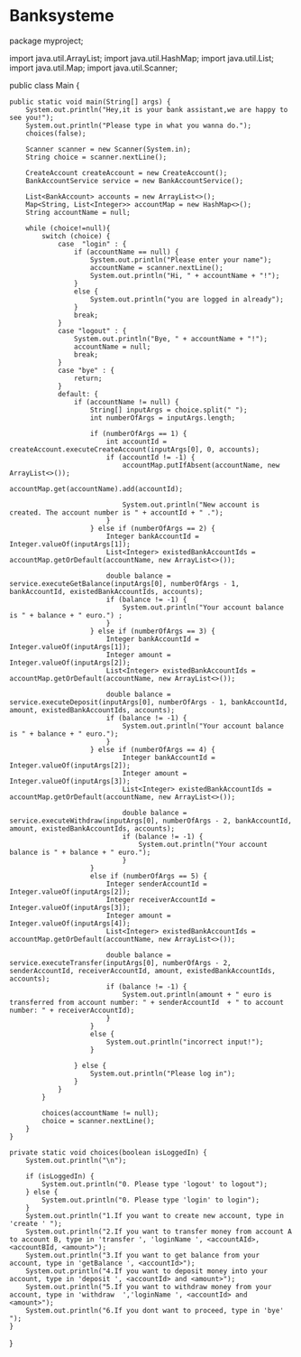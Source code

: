 # Banksysteme

package myproject;

import java.util.ArrayList;
import java.util.HashMap;
import java.util.List;
import java.util.Map;
import java.util.Scanner;

public class Main {

    public static void main(String[] args) {
        System.out.println("Hey,it is your bank assistant,we are happy to see you!");
        System.out.println("Please type in what you wanna do.");
        choices(false);

        Scanner scanner = new Scanner(System.in);
        String choice = scanner.nextLine();

        CreateAccount createAccount = new CreateAccount();
        BankAccountService service = new BankAccountService();

        List<BankAccount> accounts = new ArrayList<>();
        Map<String, List<Integer>> accountMap = new HashMap<>();
        String accountName = null;

        while (choice!=null){
            switch (choice) {
                case  "login" : {
                    if (accountName == null) {
                        System.out.println("Please enter your name");
                        accountName = scanner.nextLine();
                        System.out.println("Hi, " + accountName + "!");
                    }
                    else {
                        System.out.println("you are logged in already");
                    }
                    break;
                }
                case "logout" : {
                    System.out.println("Bye, " + accountName + "!");
                    accountName = null;
                    break;
                }
                case "bye" : {
                    return;
                }
                default: {
                    if (accountName != null) {
                        String[] inputArgs = choice.split(" ");
                        int numberOfArgs = inputArgs.length;
                        
                        if (numberOfArgs == 1) {
                            int accountId = createAccount.executeCreateAccount(inputArgs[0], 0, accounts);
                            if (accountId != -1) {
                                accountMap.putIfAbsent(accountName, new ArrayList<>());
                                accountMap.get(accountName).add(accountId);

                                System.out.println("New account is created. The account number is " + accountId + " .");
                            }
                        } else if (numberOfArgs == 2) {
                            Integer bankAccountId = Integer.valueOf(inputArgs[1]);
                            List<Integer> existedBankAccountIds = accountMap.getOrDefault(accountName, new ArrayList<>());

                            double balance = service.executeGetBalance(inputArgs[0], numberOfArgs - 1, bankAccountId, existedBankAccountIds, accounts);
                            if (balance != -1) {
                                System.out.println("Your account balance is " + balance + " euro.") ;
                            }
                        } else if (numberOfArgs == 3) {
                            Integer bankAccountId = Integer.valueOf(inputArgs[1]);
                            Integer amount = Integer.valueOf(inputArgs[2]);
                            List<Integer> existedBankAccountIds = accountMap.getOrDefault(accountName, new ArrayList<>());

                            double balance = service.executeDeposit(inputArgs[0], numberOfArgs - 1, bankAccountId, amount, existedBankAccountIds, accounts);
                            if (balance != -1) {
                                System.out.println("Your account balance is " + balance + " euro.");
                            }
                        } else if (numberOfArgs == 4) {
                        		Integer bankAccountId = Integer.valueOf(inputArgs[2]);
                        		Integer amount = Integer.valueOf(inputArgs[3]);
                        		List<Integer> existedBankAccountIds = accountMap.getOrDefault(accountName, new ArrayList<>());

                        		double balance = service.executeWithdraw(inputArgs[0], numberOfArgs - 2, bankAccountId, amount, existedBankAccountIds, accounts);
                        		if (balance != -1) {
                        			System.out.println("Your account balance is " + balance + " euro.");
                        		}
                        }
                        else if (numberOfArgs == 5) {
                        	Integer senderAccountId = Integer.valueOf(inputArgs[2]);
                    		Integer receiverAccountId = Integer.valueOf(inputArgs[3]);
                    		Integer amount = Integer.valueOf(inputArgs[4]);
                    		List<Integer> existedBankAccountIds = accountMap.getOrDefault(accountName, new ArrayList<>());

                    		double balance = service.executeTransfer(inputArgs[0], numberOfArgs - 2, senderAccountId, receiverAccountId, amount, existedBankAccountIds, accounts);
                    		if (balance != -1) {
                    			System.out.println(amount + " euro is transferred from account number: " + senderAccountId  + " to account number: " + receiverAccountId);
                    		}
                        }
                        else {
                            System.out.println("incorrect input!");
                        }

                    } else {
                        System.out.println("Please log in");
                    }
                }
            }

            choices(accountName != null);
            choice = scanner.nextLine();
        }
    }

    private static void choices(boolean isLoggedIn) {
        System.out.println("\n");

        if (isLoggedIn) {
            System.out.println("0. Please type 'logout' to logout");
        } else {
            System.out.println("0. Please type 'login' to login");
        }
        System.out.println("1.If you want to create new account, type in 'create ' ");
        System.out.println("2.If you want to transfer money from account A to account B, type in 'transfer ', 'loginName ', <accountAId>, <accountBId, <amount>");
        System.out.println("3.If you want to get balance from your account, type in 'getBalance ', <accountId>");
        System.out.println("4.If you want to deposit money into your account, type in 'deposit ', <accountId> and <amount>");
        System.out.println("5.If you want to withdraw money from your account, type in 'withdraw  ','loginName ', <accountId> and <amount>");
        System.out.println("6.If you dont want to proceed, type in 'bye' ");
    }
}

